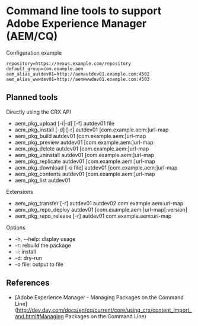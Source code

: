 # Command line tools to support Adobe Experience Manager (AEM/CQ)

Configuration example

```
repository=https://nexus.example.com/repository
default_group=com.example.aem
aem_alias_autdev01=http://aemautdev01.example.com:4502
aem_alias_wwwdev01=http://aemwwwdev01.example.com:4503
```

## Planned tools

Directly using the CRX API

* aem_pkg_upload [-i|-d] [-f] autdev01 file
* aem_pkg_install [-d] [-r] autdev01 [com.example.aem:]url-map
* aem_pkg_build autdev01 [com.example.aem:]url-map
* aem_pkg_preview autdev01 [com.example.aem:]url-map
* aem_pkg_delete  autdev01 [com.example.aem:]url-map
* aem_pkg_uninstall autdev01 [com.example.aem:]url-map
* aem_pkg_replicate autdev01 [com.example.aem:]url-map
* aem_pkg_download [-o file] autdev01 [com.example.aem:]url-map
* aem_pkg_contents autdev01 [com.example.aem:]url-map
* aem_pkg_list autdev01

Extensions

* aem_pkg_transfer [-r] autdev01 autdev02 com.example.aem:url-map
* aem_pkg_repo_deploy autdev01 [com.example.aem:]url-map[:version]
* aem_pkg_repo_release [-r] autdev01 com.example.aem:url-map

Options

* -h, --help: display usage
* -r: rebuild the package
* -i: install
* -d: dry-run
* -o file: output to file

## References

* [Adobe Experience Manager - Managing Packages on the Command Line](http://dev.day.com/docs/en/cq/current/core/using_crx/content_import_and.html#Managing Packages on the Command Line)
